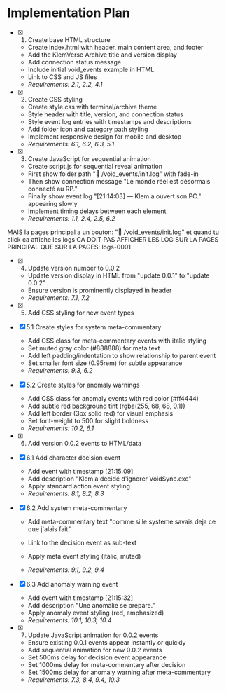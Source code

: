# Implementation Plan

- [x] 1. Create base HTML structure





  - Create index.html with header, main content area, and footer
  - Add the KlemVerse Archive title and version display
  - Add connection status message
  - Include initial void_events example in HTML
  - Link to CSS and JS files
  - _Requirements: 2.1, 2.2, 4.1_

- [x] 2. Create CSS styling










  - Create style.css with terminal/archive theme
  - Style header with title, version, and connection status
  - Style event log entries with timestamps and descriptions
  - Add folder icon and category path styling
  - Implement responsive design for mobile and desktop
  - _Requirements: 6.1, 6.2, 6.3, 5.1_

- [x] 3. Create JavaScript for sequential animation
  - Create script.js for sequential reveal animation
  - First show folder path "📂 /void_events/init.log" with fade-in
  - Then show connection message "Le monde réel est désormais connecté au RP."
  - Finally show event log "[21:14:03] — Klem a ouvert son PC." appearing slowly
  - Implement timing delays between each element
  - _Requirements: 1.1, 2.4, 2.5, 6.2_

MAIS la pages principal a un bouton: "📂 /void_events/init.log"
et quand tu click ca affiche les logs
CA DOIT PAS AFFICHER LES LOG SUR LA PAGES PRINCIPAL
QUE SUR LA PAGES: logs-0001

- [x] 4. Update version number to 0.0.2





  - Update version display in HTML from "update 0.0.1" to "update 0.0.2"
  - Ensure version is prominently displayed in header
  - _Requirements: 7.1, 7.2_

- [x] 5. Add CSS styling for new event types




- [x] 5.1 Create styles for system meta-commentary


  - Add CSS class for meta-commentary events with italic styling
  - Set muted gray color (#888888) for meta text
  - Add left padding/indentation to show relationship to parent event
  - Set smaller font size (0.95rem) for subtle appearance
  - _Requirements: 9.3, 6.2_

- [x] 5.2 Create styles for anomaly warnings

  - Add CSS class for anomaly events with red color (#ff4444)
  - Add subtle red background tint (rgba(255, 68, 68, 0.1))
  - Add left border (3px solid red) for visual emphasis
  - Set font-weight to 500 for slight boldness
  - _Requirements: 10.2, 6.1_

- [x] 6. Add version 0.0.2 events to HTML/data




- [x] 6.1 Add character decision event


  - Add event with timestamp [21:15:09]
  - Add description "Klem a décidé d'ignorer VoidSync.exe"
  - Apply standard action event styling
  - _Requirements: 8.1, 8.2, 8.3_



- [x] 6.2 Add system meta-commentary
  - Add meta-commentary text "comme si le systeme savais deja ce que j'alais fait"
  - Link to the decision event as sub-text
  - Apply meta event styling (italic, muted)


  - _Requirements: 9.1, 9.2, 9.4_

- [x] 6.3 Add anomaly warning event
  - Add event with timestamp [21:15:32]
  - Add description "Une anomalie se prépare."
  - Apply anomaly event styling (red, emphasized)
  - _Requirements: 10.1, 10.3, 10.4_

- [x] 7. Update JavaScript animation for 0.0.2 events





  - Ensure existing 0.0.1 events appear instantly or quickly
  - Add sequential animation for new 0.0.2 events
  - Set 500ms delay for decision event appearance
  - Set 1000ms delay for meta-commentary after decision
  - Set 1500ms delay for anomaly warning after meta-commentary
  - _Requirements: 7.3, 8.4, 9.4, 10.3_
